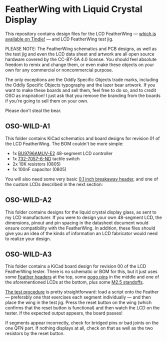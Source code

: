 # FeatherWing with Liquid Crystal Display

This repository contains design files for the LCD FeatherWing — [which is available on Tindie!](https://www.tindie.com/products/joeycastillo/lcd-featherwing/) — and LCD FeatherWing test jig.

PLEASE NOTE: The FeatherWing schematics and PCB designs, as well as the test jig and even the LCD data sheet and artwork are all open source hardware covered by the CC-BY-SA 4.0 license. You should feel absolute freedom to remix and change them, or even make these objects on your own for any commercial or noncommercial purpose.

The only exceptions are the Oddly Specific Objects trade marks, including the Oddly Specific Objects typography and the lazer bear artwork. If you want to make these boards and sell them, feel free to do so, and to credit OSO as inspiration! I just ask that you remove the branding from the boards if you're going to sell them on your own.

Please don't steal the bear.

## OSO-WILD-A1

This folder contains KiCad schematics and board designs for revision 01 of the LCD FeatherWing. The BOM couldn't be more simple:

* 1x [BU9796AMUV-E2](https://www.digikey.com/en/products/detail/rohm-semiconductor/BU9796AMUV-E2/5253944) 48-segment LCD controller
* 1x [732-7057-6-ND](https://www.digikey.com/en/products/detail/würth-elektronik/434351045816/5209090) tactile switch
* 2x 10K resistors (0805)
* 1x 100nF capacitor (0805)

You will also need some very basic [0.1 inch breakaway header](https://www.adafruit.com/product/392), and one of the custom LCDs described in the next section:

## OSO-WILD-A2

This folder contains designs for the liquid crystal display glass, as sent to my LCD manufacturer. If you were to design your own 48-segment LCD, the dimensions, pinout and pin spacing in the datasheet document would ensure compatibility with the FeatherWing. In addition, these files should give you an idea of the kinds of information an LCD fabricator would need to realize your design.

## OSO-WILD-A3

This folder contains a KiCad board design for revision 00 of the LCD FeatherWing tester. There is no schematic or BOM for this, but it just uses some [Feather headers](https://www.adafruit.com/product/2886) at the top, some [pogo pins](https://www.adafruit.com/product/394) in the middle and one of the aforementioned LCDs at the bottom, plus some [M2.5 standoffs](https://www.adafruit.com/product/3299).

[The test procedure](https://twitter.com/josecastillo/status/1528408183030566913) is pretty straightforward: load a script onto the Feather — preferably one that exercises each segment individually — and then place the wing in the test jig. Press the reset button on the wing (which confirms that the reset button is functional) and then watch the LCD on the tester. If the expected output appears, the board passes!

If segments appear incorrectly, check for bridged pins or bad joints on the one QFN part. If nothing displays at all, check on that as well as the two resistors by the reset button.
